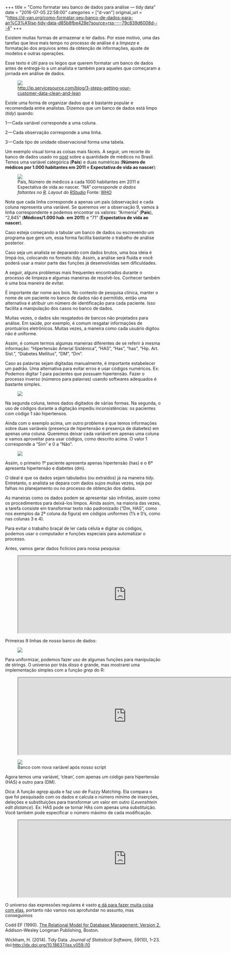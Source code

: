 +++
title = "Como formatar seu banco de dados para análise — tidy data"
date = "2016-07-05 22:58:00"
categories = ["d-van"]
original_url = "https://d-van.org/como-formatar-seu-banco-de-dados-para-an%C3%A1lise-tidy-data-d85b8fbe428e?source=rss----79c839d6008d---4"
+++

<p id="ba46" class="graf graf--p graf-after--h3">
Existem muitas formas de armazenar e ler dados. Por esse motivo, uma das
tarefas que leva mais tempo no processo de análise é a
<em class="markup--em markup--p-em">limpeza </em>e formatação dos
arquivos antes da obtenção de informações, ajuste de modelos e outras
operações.
</p>
<p id="70d8" class="graf graf--p graf-after--p">
Esse texto é útil para os leigos que querem formatar um banco de dados
antes de entregá-lo a um analista e também para aqueles que começaram a
jornada em análise de dados.
</p>
<figure id="2d38" class="graf graf--figure graf-after--p">
<img class="progressiveMedia-noscript js-progressiveMedia-inner" src="https://cdn-images-1.medium.com/max/1600/0*MQXBLmrllSZ526EE.jpg">
<figcaption class="imageCaption">
<a href="http://jp.servicesource.com/blog/3-steps-getting-your-customer-data-clean-and-lean" class="markup--anchor markup--figure-anchor">http://jp.servicesource.com/blog/3-steps-getting-your-customer-data-clean-and-lean</a>
</figcaption>
</figure>
<p id="187c" class="graf graf--p graf-after--h4">
Existe uma forma de organizar dados que é bastante popular e recomendada
entre analistas. Dizemos que um banco de dados está limpo
(<em class="markup--em markup--p-em">tidy</em>) quando:
</p>
<p id="9e0e" class="graf graf--p graf-after--p">
1 — Cada variável corresponde a uma coluna.
</p>
<p id="97fe" class="graf graf--p graf-after--p">
2 — Cada observação corresponde a uma linha.
</p>
<p id="5e8c" class="graf graf--p graf-after--p">
3 — Cada tipo de unidade observacional forma uma tabela.
</p>
<p id="9cda" class="graf graf--p graf-after--p">
Um exemplo visual torna as coisas mais fáceis. A seguir, um recorte do
banco de dados usado no
<a href="https://medium.com/@felipeargolo/o-brasil-precisa-de-mais-m%C3%A9dicos-aa3bbf0f3bd3#.4a3zqvny1" class="markup--anchor markup--p-anchor">post</a>
sobre a quantidade de médicos no Brasil. Temos uma variável categórica
(<strong class="markup--strong markup--p-strong">País</strong>) e duas
numéricas (<strong class="markup--strong markup--p-strong">Número de
médicos por 1.000 habitantes em 2011</strong> e
<strong class="markup--strong markup--p-strong">Expectativa de vida ao
nascer</strong>):
</p>
<figure id="e446" class="graf graf--figure graf-after--p">
<img class="progressiveMedia-noscript js-progressiveMedia-inner" src="https://cdn-images-1.medium.com/max/1600/1*zDM65bjZRAWC5tAyIkjlbQ.png">
<figcaption class="imageCaption">
País, Número de médicos a cada 1000 habitantes em 2011 e Expectativa de
vida ao nascer. “<em class="markup--em markup--figure-em">NA”
corresponde a dados faltantes no
</em><a href="https://www.r-project.org/" class="markup--anchor markup--figure-anchor"><em class="markup--em markup--figure-em">R</em></a><em class="markup--em markup--figure-em">.
Layout do
</em><a href="http://www.rstudio.com/" class="markup--anchor markup--figure-anchor"><em class="markup--em markup--figure-em">RStudio</em></a><em class="markup--em markup--figure-em">
</em>Fonte: <a href="http://data.worldbank.org/indicator/SH.MED.PHYS.ZS" class="markup--anchor markup--figure-anchor">WHO</a>
</figcaption>
</figure>
<p id="b68c" class="graf graf--p graf-after--figure">
Note que cada linha corresponde a apenas um país (observação) e cada
coluna representa uma variável. Se queremos ver a observação 9, vamos à
linha correspondente e podemos encontrar os valores: “Armenia”
(<strong class="markup--strong markup--p-strong">País</strong>), “2,845”
(<strong class="markup--strong markup--p-strong">Médicos/1.000
hab</strong>. <strong class="markup--strong markup--p-strong">em
2011</strong>) e “71”
(<strong class="markup--strong markup--p-strong">Expectativa de vida ao
nascer</strong>).
</p>
<p id="ba02" class="graf graf--p graf-after--p">
Caso esteja começando a tabular um banco de dados ou escrevendo um
programa que gere um, essa forma facilita bastante o trabalho de análise
posterior.
</p>
<p id="019b" class="graf graf--p graf-after--p">
Caso seja um analista se deparando com dados brutos, uma boa ideia é
limpá-los, colocando no formato
<em class="markup--em markup--p-em">tidy. </em>Assim, a análise será
fluida e você poderá usar a maior parte das funções já desenvolvidas sem
dificuldades.
</p>
<p id="ecd0" class="graf graf--p graf-after--h3">
A seguir, alguns problemas mais frequentes encontrados durante o
processo de limpeza e algumas maneiras de resolvê-los. Conhecer também é
uma boa maneira de evitar.
</p>
<p id="7c50" class="graf graf--p graf-after--h4">
É importante dar nome aos bois. No contexto de pesquisa clínica, manter
o nome de um paciente no banco de dados não é permitido, então uma
alternativa é atribuir um número de identificação para cada paciente.
Isso facilita a manipulação dos casos no banco de dados.
</p>
<p id="fcec" class="graf graf--p graf-after--h4">
Muitas vezes, o dados são resgatados de bancos não projetados para
análise. Em saúde, por exemplo, é comum resgatar informações de
prontuários eletrônicos. Muitas vezes, a maneira como cada usuário
digitou não é uniforme.
</p>
<p id="712f" class="graf graf--p graf-after--p">
Assim, é comum termos algumas maneiras diferentes de se referir à mesma
informação: “Hipertensão Arterial Sistêmica”, “HAS”, “Has”, “has”, “Hip.
Art. Sist.”, “Diabetes Mellitus”, “DM”, “Dm”.
</p>
<p id="a840" class="graf graf--p graf-after--p">
Caso as palavras sejam digitadas manualmente, é importante estabelecer
um padrão. Uma alternativa para evitar erros é usar códigos numéricos.
Ex: Podemos digitar 1 para pacientes que possuam hipertensão. Fazer o
processo inverso (números para palavras) usando softwares adequados é
bastante simples.
</p>
<figure id="c52a" class="graf graf--figure graf-after--p">
<img class="progressiveMedia-noscript js-progressiveMedia-inner" src="https://cdn-images-1.medium.com/max/1600/1*vtzVsnH7WOlbU4eHUpIh2Q.png">
</figure>
<p id="218d" class="graf graf--p graf-after--figure">
Na segunda coluna, temos dados digitados de várias formas. Na segunda, o
uso de códigos durante a digitação impediu inconsistências: os pacientes
com código 1 são hipertensos.
</p>
<p id="16a5" class="graf graf--p graf-after--h4">
Ainda com o exemplo acima, um outro problema é que temos informações
sobre duas variáveis (presença de hipertensão e presença de diabetes) em
apenas uma coluna. Queremos deixar cada variável em apenas uma coluna e
vamos aproveitar para usar códigos, como descrito acima. O valor 1
corresponde a “Sim” e 0 a “Não”.
</p>
<figure id="cbdb" class="graf graf--figure graf-after--p">
<img class="progressiveMedia-noscript js-progressiveMedia-inner" src="https://cdn-images-1.medium.com/max/1600/1*BVkTw4DNtJg6xRlJYHOIuw.png">
</figure>
<p id="b05a" class="graf graf--p graf-after--figure">
Assim, o primeiro 1º paciente apresenta apenas hipertensão (has) e o 6º
apresenta hipertensão e diabetes (dm).
</p>
<p id="b31d" class="graf graf--p graf-after--h4">
O ideal é que os dados sejam tabulados (ou extraídos) já na maneira
<em class="markup--em markup--p-em">tidy</em>. Entretanto, o analista se
depara com dados sujos muitas vezes, seja por falhas no planejamento ou
no processo de obtenção dos dados.
</p>
<p id="913d" class="graf graf--p graf-after--p">
As maneiras como os dados podem se apresentar são infinitas, assim como
os procedimentos para deixá-los limpos. Ainda assim, na maioria das
vezes, a tarefa consiste em transformar texto não padronizado (“Dm,
HAS”, como nos exemplos da 2ª coluna da figura) em códigos uniformes
(1’s e 0’s, como nas colunas 3 e 4).
</p>
<p id="17d1" class="graf graf--p graf-after--p">
Para evitar o trabalho braçal de ler cada célula e digitar os códigos,
podemos usar o computador e funções especiais para automatizar o
processo.
</p>
<p id="48f2" class="graf graf--p graf-after--p">
Antes, vamos gerar dados fictícios para nossa pesquisa:
</p>
<figure id="d7cc" class="graf graf--figure graf--iframe graf-after--p">
<iframe width="700" height="250" src="https://d-van.org/media/95c85662f42a4e54594173d799ebdfc4?postId=d85b8fbe428e" class>
</iframe>

</figure>
<p id="519d" class="graf graf--p graf-after--figure">
Primeiras 9 linhas de nosso banco de dados:
</p>
<figure id="5a0d" class="graf graf--figure graf-after--p">
<img class="progressiveMedia-noscript js-progressiveMedia-inner" src="https://cdn-images-1.medium.com/max/1600/1*BHmbyrg9koqRdyBvFN3TfQ.png">
</figure>
<p id="7133" class="graf graf--p graf-after--figure">
Para uniformizar, podemos fazer uso de algumas funções para manipulação
de strings. O universo por trás disso é grande, mas mostrarei uma
implementação simples com a função
<em class="markup--em markup--p-em">grep</em> do R:
</p>
<figure id="b0e8" class="graf graf--figure graf--iframe graf-after--p">
<iframe width="700" height="250" src="https://d-van.org/media/7c9154b5146392663a1876e9ee7738c8?postId=d85b8fbe428e" class>
</iframe>

</figure>
<figure id="8d6d" class="graf graf--figure graf-after--figure">
<img class="progressiveMedia-noscript js-progressiveMedia-inner" src="https://cdn-images-1.medium.com/max/1600/1*rXP37NXjOdOLVKuSCTaJ3Q.png">
<figcaption class="imageCaption">
Banco com nova variável após nosso script
</figcaption>
</figure>
<p id="acec" class="graf graf--p graf-after--figure">
Agora temos uma variável, ‘clean’, com apenas um código para hipertensão
(HAS) e outro para (DM).
</p>
<p id="1b90" class="graf graf--p graf-after--p">
Dica: A função <em class="markup--em markup--p-em">agrep </em>ajuda e
faz uso de Fuzzy Matching. Ela compara o que foi pesquisado com os dados
e calcula o número mínimo de inserções, deleções e substituições para
transformar um valor em outro
(<em class="markup--em markup--p-em">Levenshtein edit distance</em>).
Ex: HAS pode se tornar HAs com apenas uma substituição. Você também pode
especificar o número máximo de cada modificação.
</p>
<figure id="33e5" class="graf graf--figure graf--iframe graf-after--p">
<iframe width="700" height="250" src="https://d-van.org/media/32f50f327b50f78e6c73cefffac806f5?postId=d85b8fbe428e" class>
</iframe>

</figure>
<p id="c44c" class="graf graf--p graf-after--figure">
O universo das expressões regulares é vasto
<a href="http://blog.ricbit.com/2010/07/aritmetica-com-regexp.html" class="markup--anchor markup--p-anchor">e
dá para fazer muita coisa com elas</a>, portanto não vamos nos
aprofundar no assunto, mas conseguimos
</p>
<p id="31bd" class="graf graf--p graf-after--h4">
Codd EF (1990).
<a href="http://codeblab.com/wp-content/uploads/2009/12/rmdb-codd.pdf" class="markup--anchor markup--p-anchor">The
Relational Model for Database Management: Version 2.</a> Addison-Wesley
Longman Publishing, Boston.
</p>
<p id="0973" class="graf graf--p graf-after--p graf--trailing">
Wickham, H. (2014). Tidy Data.
<em class="markup--em markup--p-em">Journal of Statistical Software,
59</em>(10), 1–23.
doi:<a href="http://dx.doi.org/10.18637/jss.v059.i10" class="markup--anchor markup--p-anchor">http://dx.doi.org/10.18637/jss.v059.i10</a>
</p>

